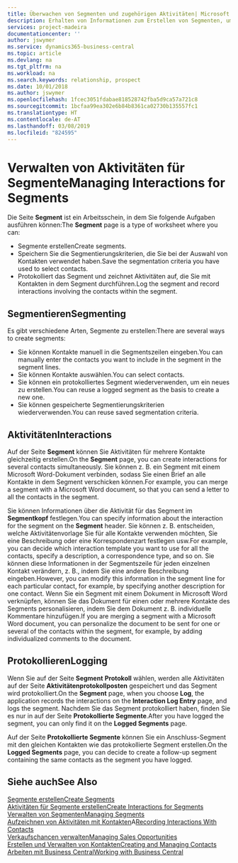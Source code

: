 ```yaml
---
title: Überwachen von Segmenten und zugehörigen Aktivitäten| Microsoft Docs
description: Erhalten von Informationen zum Erstellen von Segmenten, um Kontaktgruppen zu definieren und Festlegen von Aktivitäten für Segmente.
services: project-madeira
documentationcenter: ''
author: jswymer
ms.service: dynamics365-business-central
ms.topic: article
ms.devlang: na
ms.tgt_pltfrm: na
ms.workload: na
ms.search.keywords: relationship, prospect
ms.date: 10/01/2018
ms.author: jswymer
ms.openlocfilehash: 1fcec3051fdabae818528742fba5d9ca57a721c8
ms.sourcegitcommit: 1bcfaa99ea302e6b84b8361ca02730b135557fc1
ms.translationtype: HT
ms.contentlocale: de-AT
ms.lasthandoff: 03/08/2019
ms.locfileid: "824595"
---
```

# <a name="managing-interactions-for-segments"></a><span data-ttu-id="670dc-103">Verwalten von Aktivitäten für Segmente</span><span class="sxs-lookup"><span data-stu-id="670dc-103">Managing Interactions for Segments</span></span>
<span data-ttu-id="670dc-104">Die Seite **Segment** ist ein Arbeitsschein, in dem Sie folgende Aufgaben ausführen können:</span><span class="sxs-lookup"><span data-stu-id="670dc-104">The **Segment** page is a type of worksheet where you can:</span></span>

* <span data-ttu-id="670dc-105">Segmente erstellen</span><span class="sxs-lookup"><span data-stu-id="670dc-105">Create segments.</span></span>
* <span data-ttu-id="670dc-106">Speichern Sie die Segmentierungskriterien, die Sie bei der Auswahl von Kontakten verwendet haben.</span><span class="sxs-lookup"><span data-stu-id="670dc-106">Save the segmentation criteria you have used to select contacts.</span></span>
* <span data-ttu-id="670dc-107">Protokolliert das Segment und zeichnet Aktivitäten auf, die Sie mit Kontakten in dem Segment durchführen.</span><span class="sxs-lookup"><span data-stu-id="670dc-107">Log the segment and record interactions involving the contacts within the segment.</span></span>

## <a name="segmenting"></a><span data-ttu-id="670dc-108">Segmentieren</span><span class="sxs-lookup"><span data-stu-id="670dc-108">Segmenting</span></span>
<span data-ttu-id="670dc-109">Es gibt verschiedene Arten, Segmente zu erstellen:</span><span class="sxs-lookup"><span data-stu-id="670dc-109">There are several ways to create segments:</span></span>

* <span data-ttu-id="670dc-110">Sie können Kontakte manuell in die Segmentszeilen eingeben.</span><span class="sxs-lookup"><span data-stu-id="670dc-110">You can manually enter the contacts you want to include in the segment in the segment lines.</span></span>
* <span data-ttu-id="670dc-111">Sie können Kontakte auswählen.</span><span class="sxs-lookup"><span data-stu-id="670dc-111">You can select contacts.</span></span>
* <span data-ttu-id="670dc-112">Sie können ein protokolliertes Segment wiederverwenden, um ein neues zu erstellen.</span><span class="sxs-lookup"><span data-stu-id="670dc-112">You can reuse a logged segment as the basis to create a new one.</span></span>
* <span data-ttu-id="670dc-113">Sie können gespeicherte Segmentierungskriterien wiederverwenden.</span><span class="sxs-lookup"><span data-stu-id="670dc-113">You can reuse saved segmentation criteria.</span></span>

## <a name="interactions"></a><span data-ttu-id="670dc-114">Aktivitäten</span><span class="sxs-lookup"><span data-stu-id="670dc-114">Interactions</span></span>
<span data-ttu-id="670dc-115">Auf der Seite **Segment** können Sie Aktivitäten für mehrere Kontakte gleichzeitig erstellen.</span><span class="sxs-lookup"><span data-stu-id="670dc-115">On the **Segment** page, you can create interactions for several contacts simultaneously.</span></span> <span data-ttu-id="670dc-116">Sie können z. B. ein Segment mit einem Microsoft Word-Dokument verbinden, sodass Sie einen Brief an alle Kontakte in dem Segment verschicken können.</span><span class="sxs-lookup"><span data-stu-id="670dc-116">For example, you can merge a segment with a Microsoft Word document, so that you can send a letter to all the contacts in the segment.</span></span>

<span data-ttu-id="670dc-117">Sie können Informationen über die Aktivität für das Segment im **Segmentkopf** festlegen.</span><span class="sxs-lookup"><span data-stu-id="670dc-117">You can specify information about the interaction for the segment on the **Segment** header.</span></span> <span data-ttu-id="670dc-118">Sie können z. B. entscheiden, welche Aktivitätenvorlage Sie für alle Kontakte verwenden möchten, Sie eine Beschreibung oder eine Korrespondenzart festlegen usw.</span><span class="sxs-lookup"><span data-stu-id="670dc-118">For example, you can decide which interaction template you want to use for all the contacts, specify a description, a correspondence type, and so on.</span></span> <span data-ttu-id="670dc-119">Sie können diese Informationen in der Segmentszeile für jeden einzelnen Kontakt verändern, z. B., indem Sie eine andere Beschreibung eingeben.</span><span class="sxs-lookup"><span data-stu-id="670dc-119">However, you can modify this information in the segment line for each particular contact, for example, by specifying another description for one contact.</span></span> <span data-ttu-id="670dc-120">Wenn Sie ein Segment mit einem Dokument in Microsoft Word verknüpfen, können Sie das Dokument für einen oder mehrere Kontakte des Segments personalisieren, indem Sie dem Dokument z. B. individuelle Kommentare hinzufügen.</span><span class="sxs-lookup"><span data-stu-id="670dc-120">If you are merging a segment with a Microsoft Word document, you can personalize the document to be sent for one or several of the contacts within the segment, for example, by adding individualized comments to the document.</span></span>

## <a name="logging"></a><span data-ttu-id="670dc-121">Protokollieren</span><span class="sxs-lookup"><span data-stu-id="670dc-121">Logging</span></span>
<span data-ttu-id="670dc-122">Wenn Sie auf der Seite **Segment** **Protokoll** wählen, werden alle Aktivitäten auf der Seite **Aktivitätenprotokollposten** gespeichert und das Segment wird protokolliert.</span><span class="sxs-lookup"><span data-stu-id="670dc-122">On the **Segment** page, when you choose **Log**, the application records the interactions on the **Interaction Log Entry** page, and logs the segment.</span></span> <span data-ttu-id="670dc-123">Nachdem Sie das Segment protokolliert haben, finden Sie es nur in auf der Seite **Protokollierte Segmente**.</span><span class="sxs-lookup"><span data-stu-id="670dc-123">After you have logged the segment, you can only find it on the **Logged Segments** page.</span></span>

<span data-ttu-id="670dc-124">Auf der Seite **Protokollierte Segmente** können Sie ein Anschluss-Segment mit den gleichen Kontakten wie das protokollierte Segment erstellen.</span><span class="sxs-lookup"><span data-stu-id="670dc-124">On the **Logged Segments** page, you can decide to create a follow-up segment containing the same contacts as the segment you have logged.</span></span>

## <a name="see-also"></a><span data-ttu-id="670dc-125">Siehe auch</span><span class="sxs-lookup"><span data-stu-id="670dc-125">See Also</span></span>
[<span data-ttu-id="670dc-126">Segmente erstellen</span><span class="sxs-lookup"><span data-stu-id="670dc-126">Create Segments</span></span>](marketing-how-create-segment.md)  
[<span data-ttu-id="670dc-127">Aktivitäten für Segmente erstellen</span><span class="sxs-lookup"><span data-stu-id="670dc-127">Create Interactions for Segments</span></span>](marketing-how-create-interactions.md)  
[<span data-ttu-id="670dc-128">Verwalten von Segmenten</span><span class="sxs-lookup"><span data-stu-id="670dc-128">Managing Segments</span></span>](marketing-segments.md)  
<span data-ttu-id="670dc-129">[Aufzeichnen von Aktivitäten mit Kontakten](marketing-interactions.md)A</span><span class="sxs-lookup"><span data-stu-id="670dc-129">[Recording Interactions With Contacts](marketing-interactions.md)</span></span>  
[<span data-ttu-id="670dc-130">Verkaufschancen verwalten</span><span class="sxs-lookup"><span data-stu-id="670dc-130">Managing Sales Opportunities</span></span>](marketing-manage-sales-opportunities.md)  
[<span data-ttu-id="670dc-131">Erstellen und Verwalten von Kontakten</span><span class="sxs-lookup"><span data-stu-id="670dc-131">Creating and Managing Contacts</span></span>](marketing-contacts.md)  
[<span data-ttu-id="670dc-132">Arbeiten mit  Business Central</span><span class="sxs-lookup"><span data-stu-id="670dc-132">Working with Business Central</span></span>](ui-work-product.md)
